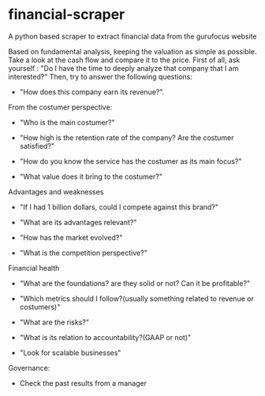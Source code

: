 # financial-scraper
A python based scraper to extract financial data from the gurufocus website

Based on fundamental analysis, keeping the valuation as simple as possible. Take a look at the cash flow and compare it to the price. 
First of all, ask yourself : "Do I have the time to deeply analyze that company that I am interested?"
Then, try to answer the following questions:

- "How does this company earn its revenue?".

From the costumer perspective: 

- "Who is the main costumer?"

- "How high is the retention rate of the company? Are the costumer satisfied?"

- "How do you know the service has the costumer as its main focus?"

- "What value does it bring to the costumer?"

Advantages and weaknesses

- "If I had 1 billion dollars, could I compete against this brand?"

- "What are its advantages relevant?"

- "How has the market evolved?"

- "What is the competition perspective?"

Financial health

- "What are the foundations? are they solid or not? Can it be profitable?"

- "Which metrics should I follow?(usually something related to revenue or costumers)"

- "What are the risks?"

- "What is its relation to accountability?(GAAP or not)"

- "Look for scalable businesses"

Governance:

- Check the past results from a manager
